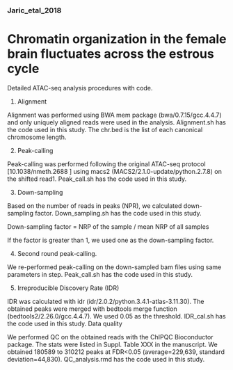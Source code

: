 ### Jaric_etal_2018

# Chromatin organization in the female brain fluctuates across the estrous cycle


Detailed ATAC-seq analysis procedures with code.


1. Alignment 

Alignment was performed using BWA mem package (bwa/0.7.15/gcc.4.4.7) and only uniquely aligned reads were used in the analysis.  Alignment.sh has the code used in this study. The chr.bed is the list of each canonical chromosome length.

2. Peak-calling 

Peak-calling was performed following the original ATAC-seq protocol [10.1038/nmeth.2688
] using macs2 (MACS2/2.1.0-update/python.2.7.8) on the shifted read1. Peak_call.sh has the code used in this study.

3. Down-sampling

Based on the number of reads in peaks (NPR), we calculated down-sampling factor. Down_sampling.sh has the code used in this study.

Down-sampling factor = NRP of the sample / mean NRP of all samples

If the factor is greater than 1, we used one as the down-sampling factor.


4. Second round peak-calling. 

We re-performed peak-calling on the down-sampled bam files using same parameters in step. Peak_call.sh has the code used in this study.

5. Irreproducible Discovery Rate (IDR)

IDR was calculated with idr (idr/2.0.2/python.3.4.1-atlas-3.11.30). The obtained peaks were merged with bedtools merge function (bedtools2/2.26.0/gcc.4.4.7). We used 0.05 as the threshold. IDR_cal.sh has the code used in this study.
Data quality

We performed QC on the obtained reads with the ChIPQC Bioconductor package. The stats were listed in Suppl. Table XXX in the manuscript. We obtained 180589 to 310212 peaks at FDR<0.05 (average=229,639, standard deviation=44,830).  QC_analysis.rmd has the code used in this study.

